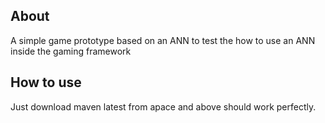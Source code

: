 About
------
A simple game prototype based on an ANN to test the how to use an ANN inside the gaming framework



How to use
-----------

Just download maven latest from apace and above should work perfectly.

